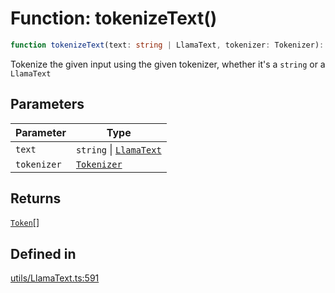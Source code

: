 # Function: tokenizeText()

```ts
function tokenizeText(text: string | LlamaText, tokenizer: Tokenizer): Token[]
```

Tokenize the given input using the given tokenizer, whether it's a `string` or a `LlamaText`

## Parameters

| Parameter | Type |
| ------ | ------ |
| `text` | `string` \| [`LlamaText`](../classes/LlamaText.md) |
| `tokenizer` | [`Tokenizer`](../type-aliases/Tokenizer.md) |

## Returns

[`Token`](../type-aliases/Token.md)[]

## Defined in

[utils/LlamaText.ts:591](https://github.com/withcatai/node-llama-cpp/blob/6405ee945e792651123189aae2612212095765b6/src/utils/LlamaText.ts#L591)
